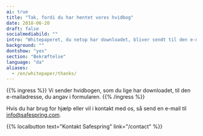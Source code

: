 ```yaml
---
ai: true
title: "Tak, fordi du har hentet vores hvidbog"
date: 2018-06-20
draft: false
socialmediabild: ""
intro: "Whitepaperet, du netop har downloadet, bliver sendt til den e-mailadresse, du angav i formularen."
background: ""
dontshow: "yes"
section: "Bekræftelse"
language: "da"
aliases:
  - /en/whitepaper/thanks/
---
```


{{% ingress %}}
Vi sender hvidbogen, som du lige har downloadet, til den e-mailadresse, du angav i formularen.
{{% /ingress %}}

Hvis du har brug for hjælp eller vil i kontakt med os, så send en e-mail til info@safespring.com.

{{% localbutton text="Kontakt Safespring" link="/contact" %}}
